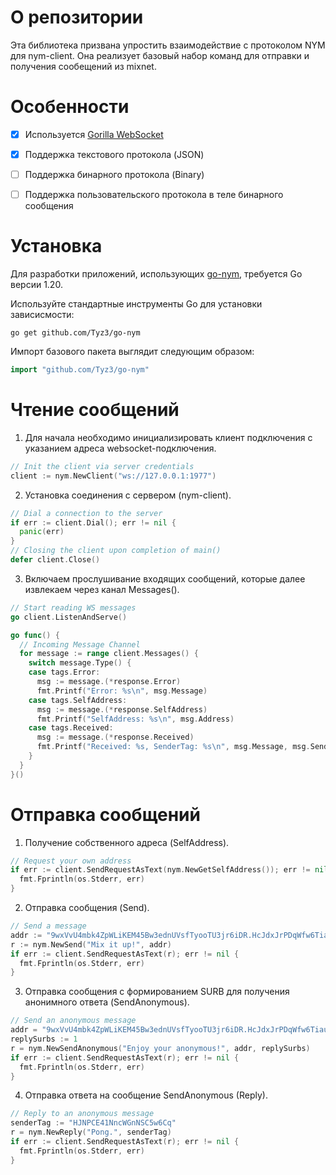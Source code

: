 # О репозитории
Эта библиотека призвана упростить взаимодействие с протоколом NYM для nym-client. Она реализует базовый набор команд для отправки и получения сообещений из mixnet.

# Особенности

- [x] Используется [Gorilla WebSocket](https://github.com/gorilla/websocket)
- [x] Поддержка текстового протокола (JSON)
- [ ] Поддержка бинарного протокола (Binary)
- [ ] Поддержка пользовательского протокола в теле бинарного сообщения


# Установка
Для разработки приложений, использующих [go-nym](https://github.com/Tyz3/go-nym), требуется Go версии 1.20.

Используйте стандартные инструменты Go для установки зависисмости:
```
go get github.com/Tyz3/go-nym
```

Импорт базового пакета выглядит следующим образом:
```go
import "github.com/Tyz3/go-nym"
```

# Чтение сообщений

1. Для начала необходимо инициализировать клиент подключения с указанием адреса websocket-подключения.
```go
// Init the client via server credentials
client := nym.NewClient("ws://127.0.0.1:1977")
```

2. Установка соединения c сервером (nym-client).
```go
// Dial a connection to the server
if err := client.Dial(); err != nil {
  panic(err)
}
// Closing the client upon completion of main()
defer client.Close()
```

3. Включаем прослушивание входящих сообщений, которые далее извлекаем через канал Messages().
```go
// Start reading WS messages
go client.ListenAndServe()

go func() {
  // Incoming Message Channel
  for message := range client.Messages() {
    switch message.Type() {
    case tags.Error:
      msg := message.(*response.Error)
      fmt.Printf("Error: %s\n", msg.Message)
    case tags.SelfAddress:
      msg := message.(*response.SelfAddress)
      fmt.Printf("SelfAddress: %s\n", msg.Address)
    case tags.Received:
      msg := message.(*response.Received)
      fmt.Printf("Received: %s, SenderTag: %s\n", msg.Message, msg.SenderTag)
    }
  }
}()
```

# Отправка сообщений

1. Получение собственного адреса (SelfAddress).
```go
// Request your own address
if err := client.SendRequestAsText(nym.NewGetSelfAddress()); err != nil {
  fmt.Fprintln(os.Stderr, err)
}
```

2. Отправка сообщения (Send).
```go
// Send a message
addr := "9wxVvU4mbk4ZpWLiKEM45Bw3ednUVsfTyooTU3jr6iDR.HcJdxJrPDqWfw6TiauLZEC3mKjFByzFGEtFvDPe2pKW3@Emswx6KXyjRfq1c2k4d4uD2e6nBSbH1biorCZUei8UNS"
r := nym.NewSend("Mix it up!", addr)
if err := client.SendRequestAsText(r); err != nil {
  fmt.Fprintln(os.Stderr, err)
}
```

3. Отправка сообщения с формированием SURB для получения анонимного ответа (SendAnonymous).
```go
// Send an anonymous message
addr = "9wxVvU4mbk4ZpWLiKEM45Bw3ednUVsfTyooTU3jr6iDR.HcJdxJrPDqWfw6TiauLZEC3mKjFByzFGEtFvDPe2pKW3@Emswx6KXyjRfq1c2k4d4uD2e6nBSbH1biorCZUei8UNS"
replySurbs := 1
r = nym.NewSendAnonymous("Enjoy your anonymous!", addr, replySurbs)
if err := client.SendRequestAsText(r); err != nil {
  fmt.Fprintln(os.Stderr, err)
}
```

4. Отправка ответа на сообщение SendAnonymous (Reply).
```go
// Reply to an anonymous message
senderTag := "HJNPCE41NncWGnNSC5w6Cq"
r = nym.NewReply("Pong.", senderTag)
if err := client.SendRequestAsText(r); err != nil {
  fmt.Fprintln(os.Stderr, err)
}
```

